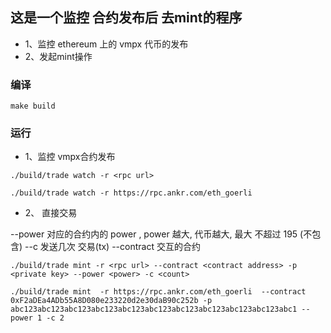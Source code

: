 这是一个监控 合约发布后 去mint的程序
----

- 1、监控 ethereum 上的 vmpx 代币的发布
- 2、发起mint操作


### 编译

```
make build
```

### 运行

* 1、监控 vmpx合约发布

```
./build/trade watch -r <rpc url>
```

```
./build/trade watch -r https://rpc.ankr.com/eth_goerli 
```

* 2、 直接交易

--power    对应的合约内的 power , power 越大, 代币越大, 最大 不超过 195 (不包含)
--c        发送几次 交易(tx)
--contract 交互的合约


```
./build/trade mint -r <rpc url> --contract <contract address> -p <private key> --power <power> -c <count>
```

```
./build/trade mint  -r https://rpc.ankr.com/eth_goerli  --contract 0xF2aDEa4ADb55A8D080e233220d2e30daB90c252b -p abc123abc123abc123abc123abc123abc123abc123abc123abc123abc123abc1 --power 1 -c 2
```